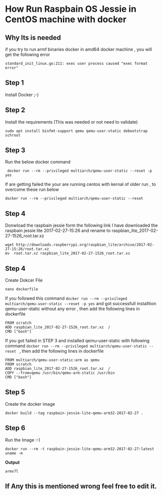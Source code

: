 
# How Run Raspbain OS Jessie in CentOS machine with docker 

## Why Its is needed 
if you try to run armf binaries docker in amd64 docker machine , you will get the following error 
```
standard_init_linux.go:211: exec user process caused "exec format error"
```
## Step 1
Install Docker ;-)


## Step 2 
Install the requirements (This was needed or not need to validate)
```
sudo apt install binfmt-support qemu qemu-user-static debootstrap  schroot
```



## Step 3
Run the below docker command 
```
 docker run --rm --privileged multiarch/qemu-user-static --reset -p yes
```

If are getting failed the your are running centos with kernal of older run , to overcome these run  below 
```
docker run --rm --privileged multiarch/qemu-user-static --reset 
```

## Step 4 
Donwload the raspbain jessie form the following link
I have downloaded the  raspbain jessie lite 2017-02-27-15:26 and rename to raspbian_lite_2017-02-27-1526_root.tar.xz
```
wget http://downloads.raspberrypi.org/raspbian_lite/archive/2017-02-27-15:26/root.tar.xz
mv  root.tar.xz raspbian_lite_2017-02-27-1526_root.tar.xz
```

## Step 4 
Create Dokcer File

```
nano dockerfile 
```

If you followed this command  ``` docker run --rm --privileged multiarch/qemu-user-static --reset -p yes ```  and got successfull installtion  qemu-user-static without any error , then add the following lines in dockerfile
```
FROM scratch
ADD raspbian_lite_2017-02-27-1526_root.tar.xz  /
CMD ["bash"]
```

If you got failed in STEP 3  and installed qemu-user-static with following command  ``` docker run --rm --privileged multiarch/qemu-user-static --reset  ``` , then add the  following lines in dockerfile 

```
FROM multiarch/qemu-user-static:arm as qemu
FROM scratch
ADD raspbian_lite_2017-02-27-1526_root.tar.xz  /
COPY --from=qemu /usr/bin/qemu-arm-static /usr/bin 
CMD ["bash"]
```

## Step 5 
Create the docker image
```
docker build --tag raspbain-jessie-lite-qemu-arm32-2017-02-27 .
```

## Step 6 
Run the Image :-) 

```
docker run --rm -t raspbain-jessie-lite-qemu-arm32-2017-02-27:latest		 uname -m
```

**Output** 
```
armv7l
```

## If Any this is mentioned wrong feel free to edit it.
